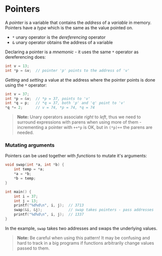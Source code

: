 # Pointers

A *pointer* is a variable that contains the *address* of a *variable* in memory. Pointers have a *type* which is the same as the value pointed on.

* `*` unary operator is the *dereferencing* operator
* `&` unary operator obtains the address of a variable

Declaring a pointer is a *mnemonic* - it uses the same `*` operator as dereferencing does:

```c
int v = 13;
int *p = &v;  // pointer 'p' points to the address of 'v'
```

*Getting* and *setting* a value at the address where the pointer points is done using the `*` operator:

```c
int v = 37;
int *p = &v;  // *p = 37, points to 'v'
int *q = p;   // *q = 37, both 'p' and 'q' point to 'v'
*q *= 2;      // v = 74, *p = 74, *q = 74
```

> **Note:** Unary operators associate *right* to *left*, thus we need to surround expressions with parens when using more of them - incrementing a pointer with `++*p` is OK, but in `(*p)++` the parens are needed.

### Mutating arguments

Pointers can be used together with *functions* to mutate it's arguments:

```c
void swap(int *a, int *b) {
    int temp = *a;
    *a = *b;
    *b = temp;
}

int main() {
    int i = 37;
    int j = 13;
    printf("%d%d\n", i, j);  // 3713
    swap(&i, &j);            // swap takes pointers - pass addresses
    printf("%d%d\n", i, j);  // 1337
}
```

In the example, `swap` takes two addresses and swaps the underlying values.

> **Note:** Be careful when using this pattern! It may be confusing and hard to track in a big programs if functions arbitrarily change values passed to them.

